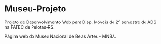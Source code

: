 # Museu-Projeto
Projeto de Desenvolvimento Web para Disp. Móveis do 2º semestre de ADS na FATEC de Pelotas-RS.

Página web do Museu Nacional de Belas Artes - MNBA. 

